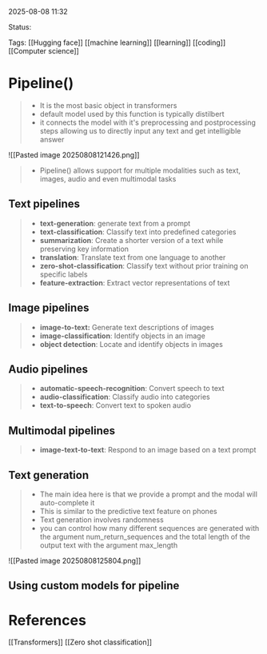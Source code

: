 
2025-08-08 11:32

Status:

Tags: [[Hugging face]] [[machine learning]] [[learning]] [[coding]] [[Computer science]] 




# Pipeline()

>- It is the most basic object in transformers
>- default model used by this function is typically distilbert
>- it connects the model with it's preprocessing and postprocessing steps allowing us to directly input any text and get intelligible answer

![[Pasted image 20250808121426.png]]
>- Pipeline() allows support for multiple modalities such as text, images, audio and even multimodal tasks

## Text pipelines

>- **text-generation**: generate text from a prompt
>- **text-classification**: Classify text into predefined categories
>- **summarization**: Create a shorter version of a text while preserving key information
>- **translation**: Translate text from one language to another
>- **zero-shot-classification**: Classify text without prior training on specific labels
>- **feature-extraction**: Extract vector representations of text

## Image pipelines

>- **image-to-text:** Generate text descriptions of images
>- **image-classification**: Identify objects in an image
>- **object detection**: Locate and identify objects in images

## Audio pipelines

>- **automatic-speech-recognition**: Convert speech to text
>- **audio-classification**: Classify audio into categories
>- **text-to-speech**: Convert text to spoken audio

## Multimodal pipelines

>- **image-text-to-text**: Respond to an image based on a text prompt

## Text generation

>- The main idea here is that we provide a prompt and the modal will auto-complete it
>- This is similar to the predictive text feature on phones
>- Text generation involves randomness
>- you can control how many different sequences are generated with the argument num_return_sequences and the total length of the output text with the argument max_length

![[Pasted image 20250808125804.png]]

## Using custom models for pipeline




# References
[[Transformers]] [[Zero shot classification]] 